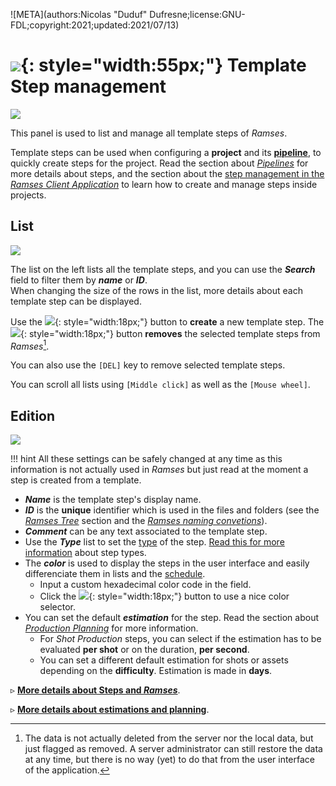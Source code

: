 ![META](authors:Nicolas "Duduf" Dufresne;license:GNU-FDL;copyright:2021;updated:2021/07/13)

# ![](/img/icons/connections_sl.svg){: style="width:55px;"} Template Step management

![](/img/client/templatesteps.png)

This panel is used to list and manage all template steps of *Ramses*.

Template steps can be used when configuring a **project** and its [**pipeline**](../../pipeline/pipeline.md), to quickly create steps for the project. Read the section about [*Pipelines*](../../pipeline/pipeline.md) for more details about steps, and the section about the [step management in the *Ramses Client Application*](steps.md) to learn how to create and manage steps inside projects.

## List

![](/img/client/templatesteplist.png)

The list on the left lists all the template steps, and you can use the ***Search*** field to filter them by ***name*** or ***ID***.  
When changing the size of the rows in the list, more details about each template step can be displayed.

Use the ![](/img/icons/add_sl.svg){: style="width:18px;"} button to **create** a new template step. The ![](/img/icons/remove_sl.svg){: style="width:18px;"} button **removes** the selected template steps from *Ramses*[^1].

You can also use the `[DEL]` key to remove selected template steps.

You can scroll all lists using `[Middle click]` as well as the `[Mouse wheel]`.

## Edition

![](/img/client/templatestepedition.png)

!!! hint
    All these settings can be safely changed at any time as this information is not actually used in *Ramses* but just read at the moment a step is created from a template.

- ***Name*** is the template step's display name.
- ***ID*** is the **unique** identifier which is used in the files and folders (see the [*Ramses Tree*](../files/index.md) section and the [*Ramses naming convetions*](../files/naming.md)).
- ***Comment*** can be any text associated to the template step.
- Use the ***Type*** list to set the [type]((../../pipeline/pipeline.md)) of the step. [Read this for more information](../../pipeline/pipeline.md) about step types.
- The ***color*** is used to display the steps in the user interface and easily differenciate them in lists and the [schedule](schedule.md).
    - Input a custom hexadecimal color code in the field.
    - Click the ![](/img/icons/color2.svg){: style="width:18px;"} button to use a nice color selector.
- You can set the default ***estimation*** for the step. Read the section about [*Production Planning*](../../pipeline/planning.md) for more information.
    - For *Shot Production* steps, you can select if the estimation has to be evaluated **per shot** or on the duration, **per second**.
    - You can set a different default estimation for shots or assets depending on the **difficulty**. Estimation is made in **days**.

▹ **[More details about Steps and *Ramses*](../../pipeline/pipeline.md#steps)**.

▹ **[More details about estimations and planning](../../pipeline/planning.md)**.

[^1]:
    The data is not actually deleted from the server nor the local data, but just flagged as removed. A server administrator can still restore the data at any time, but there is no way (yet) to do that from the user interface of the application.
